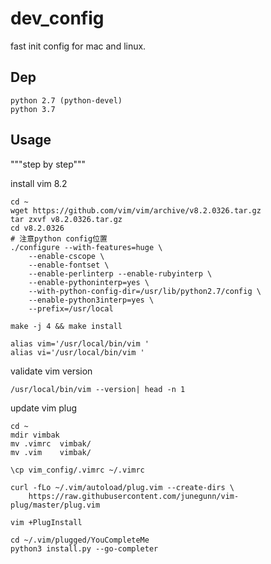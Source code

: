 # dev_config

fast init config for mac and linux.

## Dep

```
python 2.7 (python-devel)
python 3.7
```

## Usage

"""step by step"""

install vim 8.2

```
cd ~
wget https://github.com/vim/vim/archive/v8.2.0326.tar.gz
tar zxvf v8.2.0326.tar.gz
cd v8.2.0326
# 注意python config位置
./configure --with-features=huge \
    --enable-cscope \
    --enable-fontset \
    --enable-perlinterp --enable-rubyinterp \
    --enable-pythoninterp=yes \
    --with-python-config-dir=/usr/lib/python2.7/config \
    --enable-python3interp=yes \
    --prefix=/usr/local

make -j 4 && make install

alias vim='/usr/local/bin/vim '
alias vi='/usr/local/bin/vim '
```

validate vim version

```
/usr/local/bin/vim --version| head -n 1
```

update vim plug

```
cd ~
mdir vimbak
mv .vimrc  vimbak/
mv .vim    vimbak/

\cp vim_config/.vimrc ~/.vimrc

curl -fLo ~/.vim/autoload/plug.vim --create-dirs \
    https://raw.githubusercontent.com/junegunn/vim-plug/master/plug.vim

vim +PlugInstall

cd ~/.vim/plugged/YouCompleteMe
python3 install.py --go-completer
```
